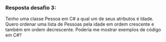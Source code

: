 ### Resposta desafio 3:
Tenho uma classe Pessoa em C# a qual um de seus atributos é Idade.
Quero ordenar uma lista de Pessoas pela idade em ordem crescente e também em ordem decrescente. 
Poderia me mostrar exemplos de código em C#?
